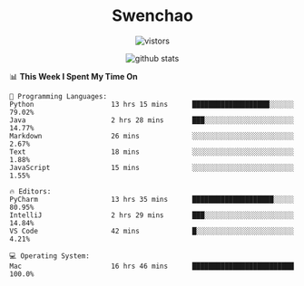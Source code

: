 <h1 align="center">Swenchao</h3>

<p align="center">
  <img src="https://visitor-badge.glitch.me/badge?page_id=Swenchao" alt="vistors" />
</p>

<p align="center">
  <img src="https://github-readme-stats.vercel.app/api?username=Swenchao&count_private=true&show_icons=true&theme=vue-dark&hide_title=true" alt="github stats" />
</p>

<!--START_SECTION:waka-->
📊 **This Week I Spent My Time On** 

```text
💬 Programming Languages: 
Python                   13 hrs 15 mins      ███████████████████░░░░░░   79.02% 
Java                     2 hrs 28 mins       ███░░░░░░░░░░░░░░░░░░░░░░   14.77% 
Markdown                 26 mins             ░░░░░░░░░░░░░░░░░░░░░░░░░   2.67% 
Text                     18 mins             ░░░░░░░░░░░░░░░░░░░░░░░░░   1.88% 
JavaScript               15 mins             ░░░░░░░░░░░░░░░░░░░░░░░░░   1.55%

🔥 Editors: 
PyCharm                  13 hrs 35 mins      ████████████████████░░░░░   80.95% 
IntelliJ                 2 hrs 29 mins       ███░░░░░░░░░░░░░░░░░░░░░░   14.84% 
VS Code                  42 mins             █░░░░░░░░░░░░░░░░░░░░░░░░   4.21%

💻 Operating System: 
Mac                      16 hrs 46 mins      █████████████████████████   100.0%

```


<!--END_SECTION:waka-->
